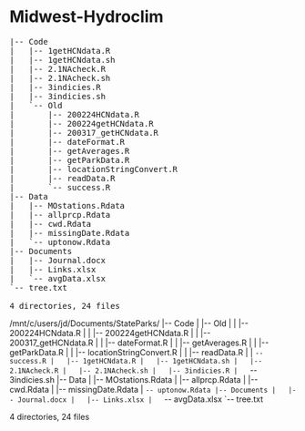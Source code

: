 # Midwest-Hydroclim
<pre>
|-- Code
|   |-- 1getHCNdata.R
|   |-- 1getHCNdata.sh
|   |-- 2.1NAcheck.R
|   |-- 2.1NAcheck.sh
|   |-- 3indicies.R
|   |-- 3indicies.sh
|   `-- Old
|       |-- 200224HCNdata.R
|       |-- 200224getHCNdata.R
|       |-- 200317_getHCNdata.R
|       |-- dateFormat.R
|       |-- getAverages.R
|       |-- getParkData.R
|       |-- locationStringConvert.R
|       |-- readData.R
|       `-- success.R
|-- Data
|   |-- MOstations.Rdata
|   |-- allprcp.Rdata
|   |-- cwd.Rdata
|   |-- missingDate.Rdata
|   `-- uptonow.Rdata
|-- Documents
|   |-- Journal.docx
|   |-- Links.xlsx
|   `-- avgData.xlsx
`-- tree.txt

4 directories, 24 files</pre>
/mnt/c/users/jd/Documents/StateParks/
|-- Code
|   |-- Old
|   |   |-- 200224HCNdata.R
|   |   |-- 200224getHCNdata.R
|   |   |-- 200317_getHCNdata.R
|   |   |-- dateFormat.R
|   |   |-- getAverages.R
|   |   |-- getParkData.R
|   |   |-- locationStringConvert.R
|   |   |-- readData.R
|   |   `-- success.R
|   |-- 1getHCNdata.R
|   |-- 1getHCNdata.sh
|   |-- 2.1NAcheck.R
|   |-- 2.1NAcheck.sh
|   |-- 3indicies.R
|   `-- 3indicies.sh
|-- Data
|   |-- MOstations.Rdata
|   |-- allprcp.Rdata
|   |-- cwd.Rdata
|   |-- missingDate.Rdata
|   `-- uptonow.Rdata
|-- Documents
|   |-- Journal.docx
|   |-- Links.xlsx
|   `-- avgData.xlsx
`-- tree.txt

4 directories, 24 files

